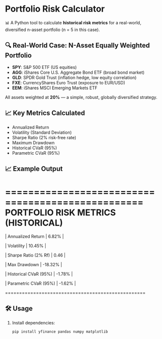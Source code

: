 # Portfolio Risk Calculator

📊 A Python tool to calculate **historical risk metrics** for a real-world, diversified n-asset portfolio (n = 5 in this case).

## 🔍 Real-World Case: N-Asset Equally Weighted Portfolio
- **SPY**: S&P 500 ETF (US equities)
- **AGG**: iShares Core U.S. Aggregate Bond ETF (broad bond market)
- **GLD**: SPDR Gold Trust (inflation hedge, low equity correlation)
- **FXE**: CurrencyShares Euro Trust (exposure to EUR/USD)
- **EEM**: iShares MSCI Emerging Markets ETF

All assets weighted at **20%** — a simple, robust, globally diversified strategy.

## 📈 Key Metrics Calculated
- Annualized Return
- Volatility (Standard Deviation)
- Sharpe Ratio (2% risk-free rate)
- Maximum Drawdown
- Historical CVaR (95%)
- Parametric CVaR (95%)

## 📈 Example Output
==================================================
PORTFOLIO RISK METRICS (HISTORICAL)
==================================================
| Annualized Return | 6.82% |

| Volatility | 10.45% |

| Sharpe Ratio (2% Rf) | 0.46 |

| Max Drawdown | -18.32% |

| Historical CVaR (95%) | -1.78% |

| Parametric CVaR (95%) | -1.62% |

==================================================

## 🛠️ Usage
1. Install dependencies:
   ```bash
   pip install yfinance pandas numpy matplotlib
